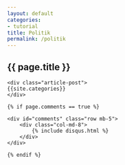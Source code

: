 ```yaml
---
layout: default
categories:
- tutorial
title: Politik 
permalink: /politik
---
```

<section>
    <div class="section-title">
        <h2><span>{{ page.title }}</span></h2>
    </div>

    <div class="article-post">
    {{site.categories}}
    </div>

    {% if page.comments == true %}

    <div id="comments" class="row mb-5">
        <div class="col-md-8">
            {% include disqus.html %}
        </div>
    </div>

    {% endif %}
</section>
